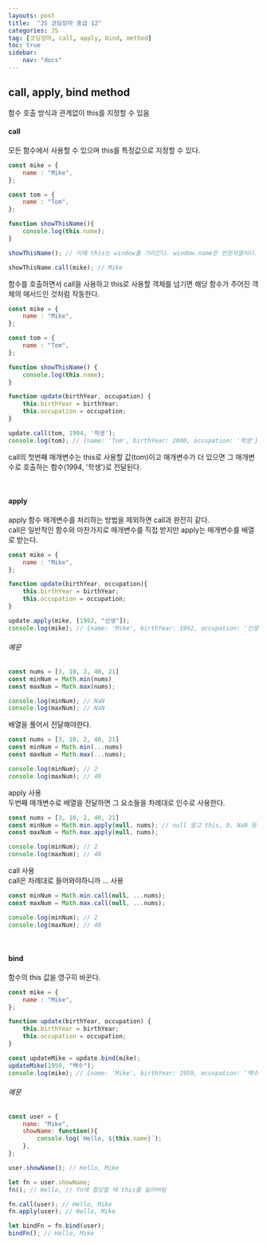 ```yaml
---
layouts: post
title:  "JS 코딩앙마 중급 12"
categories: JS
tag: [코딩앙마, call, apply, bind, method]
toc: true
sidebar:
    nav: "docs"
---
```


## call, apply, bind method

함수 호출 방식과 관계없이 this를 지정할 수 있음

#### call

모든 함수에서 사용할 수 있으며 this를 특정값으로 지정할 수 있다.
```js
const mike = {
    name : "Mike",
};

const tom = {
    name : "Tom",
};

function showThisName(){
    console.log(this.name);
}

showThisName(); // 이때 this는 window를 가리킨다. window.name은 빈문자열이다.

showThisName.call(mike); // Mike
```
함수를 호출하면서 call을 사용하고 this로 사용할 객체를 넘기면 해당 함수가 주어진 객체의 매서드인 것처럼 작동한다.


```js
const mike = {
    name : "Mike",
};

const tom = {
    name : "Tom",
};

function showThisName() {
    console.log(this.name);
}

function update(birthYear, occupation) {
    this.birthYear = birthYear;
    this.occupation = occupation;
}

update.call(tom, 1994, '학생');
console.log(tom); // {name: 'Tom', birthYear: 2000, occupation: '학생'}
```
call의 첫번째 매개변수는 this로 사용할 값(tom)이고 매개변수가 더 있으면 그 매개변수로 호출하는 함수(1994, '학생')로 전달된다.

<br/>

#### apply

apply 함수 매개변수를 처리하는 방법을 제외하면 call과 완전히 같다.<br/>
call은 일반적인 함수와 마찬가지로 매개변수를 직접 받지만 apply는 매개변수를 배열로 받는다.
```js
const mike = {
    name : "Mike",
};

function update(birthYear, occupation){
    this.birthYear = birthYear;
    this.occupation = occupation;
}

update.apply(mike, [1992, "선생"]);
console.log(mike); // {name: 'Mike', birthYear: 1992, occupation: '선생'}
```


###### 예문

```js
const nums = [3, 10, 2, 40, 21]
const minNum = Math.min(nums)
const maxNum = Math.max(nums);

console.log(minNum); // NaN
console.log(maxNum); // NaN
```

배열을 풀어서 전달해야한다.
```js
const nums = [3, 10, 2, 40, 21]
const minNum = Math.min(...nums)
const maxNum = Math.max(...nums);

console.log(minNum); // 2
console.log(maxNum); // 40
```

apply 사용<br/>
두번째 매개변수로 배열을 전달하면 그 요소들을 차례대로 인수로 사용한다.
```js
const nums = [3, 10, 2, 40, 21]
const minNum = Math.min.apply(null, nums); // null 말고 this, 0, NaN 등 사용가능
const maxNum = Math.max.apply(null, nums);

console.log(minNum); // 2
console.log(maxNum); // 40
```

call 사용<br/>
call은 차례대로 들어와야하니까 ... 사용
```js
const minNum = Math.min.call(null, ...nums); 
const maxNum = Math.max.call(null, ...nums);

console.log(minNum); // 2
console.log(maxNum); // 40
```

<br/>

#### bind

함수의 this 값을 영구히 바꾼다.
```js
const mike = {
    name : "Mike",
};

function update(birthYear, occupation) {
    this.birthYear = birthYear;
    this.occupation = occupation;
}

const updateMike = update.bind(mike);
updateMike(1959, "백수");
console.log(mike); // {name: 'Mike', birthYear: 1959, occupation: '백수'}
```

###### 예문

```js
const user = {
    name: "Mike",
    showName: function(){
        console.log(`Hello, ${this.name}`);
    },
};

user.showName(); // Hello, Mike

let fn = user.showName;
fn(); // Hello, // fn에 할당할 때 this를 잃어버림

fn.call(user); // Hello, Mike
fn.apply(user); // Hello, Mike

let bindFn = fn.bind(user);
bindFn(); // Hello, Mike
```